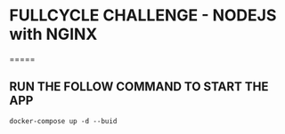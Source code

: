 # FULLCYCLE CHALLENGE - NODEJS with NGINX

=====

## RUN THE FOLLOW COMMAND TO START THE APP

``
docker-compose up -d --buid
``
